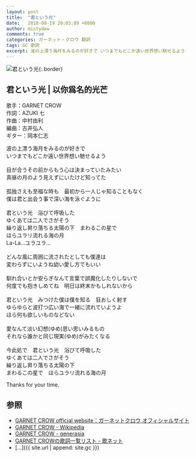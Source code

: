 ```yaml
---
layout: post
title:  "君という光"
date:   2018-08-19 20:03:09 +0800
author: mistydew
comments: true
categories: ガーネット・クロウ 翻訳
tags: GC 歌詞
excerpt: 波の上漂う海月をみるのが好きで いつまでもどこか遠い世界想い馳せるよう
---
```

![君という光](https://raw.githubusercontent.com/mistydew/gc2/master/cover/single/SG14_君という光.jpg){:.border}

## 君という光 | 以你爲名的光芒

歌手：GARNET CROW<br>
作詞：AZUKI 七<br>
作曲：中村由利<br>
編曲：古井弘人<br>
ギター：岡本仁志

波の上漂う海月をみるのが好きで<br>
いつまでもどこか遠い世界想い馳せるよう<br>
<br>
目が合うその前からもう心は決まっていたみたい<br>
真昼の月のよう見えずにいたけど知ってた<br>
<br>
孤独さえも至福な時も　最初から一人じゃ知ることもなく<br>
僕は君と出会う事で深い海を泳ぐように<br>
<br>
君という光　浴びて呼吸した<br>
ゆくあては二人でさがそう<br>
繰り返し昇り落ちる太陽の下　まわるこの星で<br>
ほらユラリ流れる海の月<br>
La-La…ユラユラ…<br>
<br>
どんな風に周囲に流されたとしても僕達は<br>
変わらずにいようね幼い愛し方でもいい<br>
<br>
馴れ合いとか安らぎなんて言葉で誤魔化したりしないで<br>
何度でも抱きしめてね　明日は終末かもしれないから<br>
<br>
君という光　みつけた僕は僕を知る　狂おしく射す<br>
ゆらゆらと波打つ広い海で一緒に流れていようよ<br>
ほら何も欲しいものなどない<br>
<br>
愛なんて淡い幻想(ゆめ)思い思いみるもの<br>
それなら誰かと同じ現実(ゆめ)がみたくなる<br>
<br>
今此処で　君という光　浴びて呼吸した<br>
ゆくあては二人でさがそう<br>
繰り返し昇り落ちる太陽の下<br>
まわるこの星で　ほらユラリ流れる海の月

Thanks for your time.

## 参照
* [GARNET CROW official website：ガーネットクロウ オフィシャルサイト](http://www.garnetcrow.com)
* [GARNET CROW - Wikipedia](https://ja.wikipedia.org/wiki/GARNET_CROW)
* [GARNET CROW - generasia](https://www.generasia.com/wiki/GARNET_CROW)
* [GARNET CROWの歌詞一覧リスト - 歌ネット](https://www.uta-net.com/artist/344)
* [...]({{ site.url | append: site.gc }})
